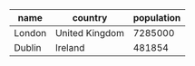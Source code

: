 | name | country | population |
| --- | --- | --- |
| London | United Kingdom | 7285000 |
| Dublin | Ireland | 481854 |
